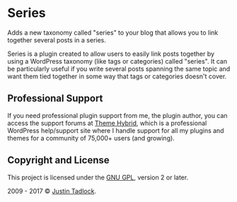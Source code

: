 # Series

Adds a new taxonomy called "series" to your blog that allows you to link together several posts in a series.

Series is a plugin created to allow users to easily link posts together by using a WordPress taxonomy (like tags or categories) called "series".  It can be particularly useful if you write several posts spanning the same topic and want them tied together in some way that tags or categories doesn't cover.

## Professional Support

If you need professional plugin support from me, the plugin author, you can access the support forums at [Theme Hybrid](https://themehybrid.com/support), which is a professional WordPress help/support site where I handle support for all my plugins and themes for a community of 75,000+ users (and growing).

## Copyright and License

This project is licensed under the [GNU GPL](http://www.gnu.org/licenses/old-licenses/gpl-2.0.html), version 2 or later.

2009 - 2017 &copy; [Justin Tadlock](http://justintadlock.com).
